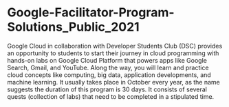 # Google-Facilitator-Program-Solutions_Public_2021
Google Cloud in collaboration with Developer Students Club (DSC) provides an opportunity to students to start their journey in cloud programming with hands-on labs on Google Cloud Platform that powers apps like Google Search, Gmail, and YouTube. Along the way, you will learn and practice cloud concepts like computing, big data, application developments, and machine learning. It usually takes place in October every year, as the name suggests the duration of this program is 30 days. It consists of several quests (collection of labs) that need to be completed in a stipulated time.
